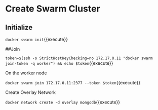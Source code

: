 # Create Swarm Cluster
## Initialize
`docker swarm init`{{execute}}

##Join

`token=$(ssh -o StrictHostKeyChecking=no 172.17.0.11 "docker swarm join-token -q worker") && echo $token`{{execute}}

On the worker node

`docker swarm join 172.17.0.11:2377 --token $token`{{execute}}

Create Overlay Network

`docker network create -d overlay mongodb`{{execute}}

